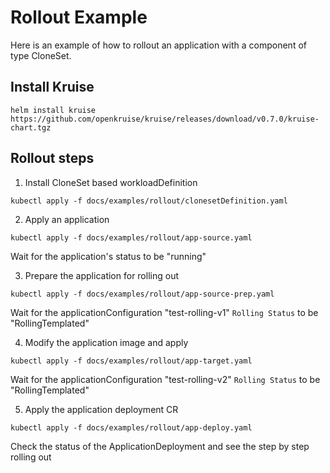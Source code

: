 # Rollout Example
Here is an example of how to rollout an application with a component of type CloneSet. 

## Install Kruise
```shell 
helm install kruise https://github.com/openkruise/kruise/releases/download/v0.7.0/kruise-chart.tgz
```

## Rollout steps
1. Install CloneSet based workloadDefinition
```shell
kubectl apply -f docs/examples/rollout/clonesetDefinition.yaml
```

2. Apply an application 
```shell
kubectl apply -f docs/examples/rollout/app-source.yaml
```
Wait for the application's status to be "running"

3. Prepare the application for rolling out
```shell
kubectl apply -f docs/examples/rollout/app-source-prep.yaml
```
Wait for the applicationConfiguration "test-rolling-v1" `Rolling Status` to be "RollingTemplated"

4. Modify the application image and apply
```shell
kubectl apply -f docs/examples/rollout/app-target.yaml
```
Wait for the applicationConfiguration "test-rolling-v2" `Rolling Status` to be "RollingTemplated"

5. Apply the application deployment CR
```shell
kubectl apply -f docs/examples/rollout/app-deploy.yaml
```

Check the status of the ApplicationDeployment and see the step by step rolling out